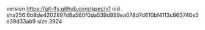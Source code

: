 version https://git-lfs.github.com/spec/v1
oid sha256:6b8de4202897d8a560f0da539d999ea078d7d610bf4113c863740e5e39d33ab9
size 3924
